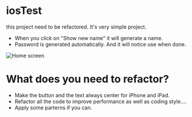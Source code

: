 iosTest
=======

this project need to be refactored. 
It's very simple project. 
- When you click on "Show new name" it will generate a name.
- Password is generated automatically. And it will notice use when done.

![Home screen](https://raw.githubusercontent.com/tannauit/iosTest/master/home.png)

What does you need to refactor?
===============================

- Make the button and the text always center for iPhone and iPad.
- Refactor all the code to improve performance as well as coding style.... 
- Apply some parterns if you can.

